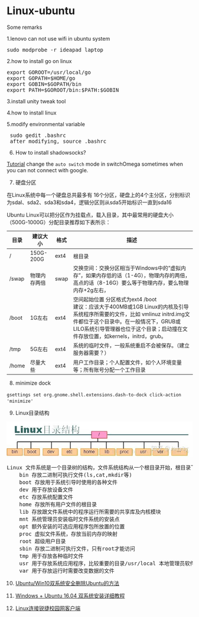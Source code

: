 # Linux-ubuntu
Some remarks


1.lenovo can not use wifi in ubuntu system
 <pre>sudo modprobe -r ideapad_laptop</pre>

2.how to install go on linux
<pre>export GOROOT=/usr/local/go
export GOPATH=$HOME/go
export GOBIN=$GOPATH/bin
export PATH=$GOROOT/bin:$PATH:$GOBIN
</pre>

3.install unity tweak tool

4.how to install linux

5.modify environmental variable
<pre> sudo gedit .bashrc 
 after modifying, source .bashrc</pre>
 
6. How to install shadowsocks?

[Tutorial](https://github.com/Billy1900/AWS-Shadowsocks)
change the `auto switch` mode in switchOmega sometimes when you can not connect with google.


7. 硬盘分区

在Linux系统中每一个硬盘总共最多有 16个分区，硬盘上的4个主分区，分别标识为sdal、sda2、sda3和sda4，逻辑分区则从sda5开始标识一直到sda16

Ubuntu Linux可以把分区作为挂载点，载入目录，其中最常用的硬盘大小（500G-1000G）分配目录推荐如下表所示：

|目录|	建议大小|	格式| 描述|
|----|-----|----|-----|
|/	|150G-200G	|ext4	|根目录|
|/swap	|物理内存两倍|	swap|	交换空间：交换分区相当于Windows中的“虚拟内存”，如果内存低的话（1-4G），物理内存的两倍，高点的话（8-16G）要么等于物理内存，要么物理内存+2g左右，|
|/boot	|1G左右	|ext4|	空间起始位置 分区格式为ext4 /boot  </br>建议：应该大于400MB或1GB Linux的内核及引导系统程序所需要的文件，比如 vmlinuz initrd.img文件都位于这个目录中。在一般情况下，GRUB或LILO系统引导管理器也位于这个目录；启动撞在文件存放位置，如kernels，initrd，grub。|
|/tmp	|5G左右	|ext4	|系统的临时文件，一般系统重启不会被保存。（建立服务器需要？）|
|/home	|尽量大些	|ext4|	用户工作目录；个人配置文件，如个人环境变量等；所有账号分配一个工作目录|


8. minimize dock

`gsettings set org.gnome.shell.extensions.dash-to-dock click-action 'minimize'`


9. Linux目录结构

![image](https://github.com/Billy1900/Linux-ubuntu/blob/master/Untitled%20picture.png)
<pre>
Linux 文件系统是一个目录树的结构，文件系统结构从一个根目录开始，根目录下可以有任意多个文件和子目录，子目录中又可以有任意多个文件和子目录
	bin 存放二进制可执行文件(ls,cat,mkdir等)
	boot 存放用于系统引导时使用的各种文件
	dev 用于存放设备文件
	etc 存放系统配置文件
	home 存放所有用户文件的根目录
	lib 存放跟文件系统中的程序运行所需要的共享库及内核模块
	mnt 系统管理员安装临时文件系统的安装点
	opt 额外安装的可选应用程序包所放置的位置
	proc 虚拟文件系统，存放当前内存的映射
	root 超级用户目录
	sbin 存放二进制可执行文件，只有root才能访问
	tmp 用于存放各种临时文件
	usr 用于存放系统应用程序，比较重要的目录/usr/local 本地管理员软件安装目录
	var 用于存放运行时需要改变数据的文件
</pre>

10. [Ubuntu/Win10双系统安全删除Ubuntu的方法](https://blog.csdn.net/Meditator_hkx/article/details/52626077)

11. [Windows + Ubuntu 16.04 双系统安装详细教程](https://blog.csdn.net/flyyufenfei/article/details/79187656)

12. [Linux连接锐捷校园网客户端](https://blog.csdn.net/qq_15015129/article/details/52651303)
